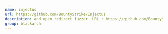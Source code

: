 ```yaml
---
name: injectus
url: https://github.com/BountyStrike/Injectus
description: and open redirect fuzzer. URL : https://github.com/BountyStrike/Injectus Groups : blackarch blackarch-webapp blackarch-scanner blackarch-fuzzer
group: blackarch
---
```

